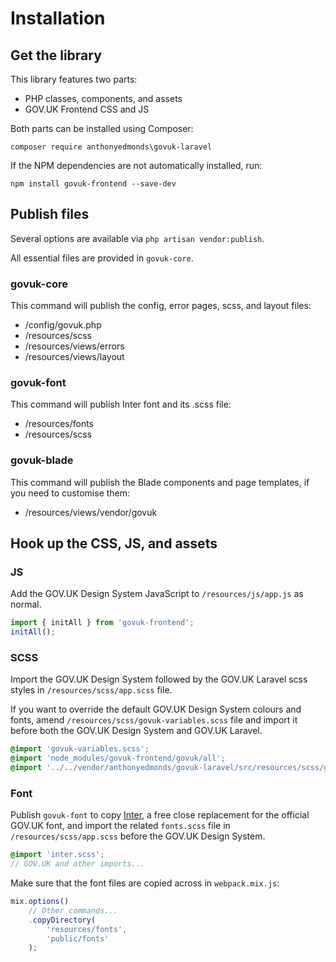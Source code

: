 # Installation

## Get the library

This library features two parts:

* PHP classes, components, and assets
* GOV.UK Frontend CSS and JS

Both parts can be installed using Composer:

`composer require anthonyedmonds\govuk-laravel`

If the NPM dependencies are not automatically installed, run:

`npm install govuk-frontend --save-dev`

## Publish files

Several options are available via `php artisan vendor:publish`.

All essential files are provided in `govuk-core`.

### govuk-core

This command will publish the config, error pages, scss, and layout files:

* /config/govuk.php
* /resources/scss
* /resources/views/errors
* /resources/views/layout

### govuk-font

This command will publish Inter font and its .scss file:

* /resources/fonts
* /resources/scss

### govuk-blade

This command will publish the Blade components and page templates, if you need to customise them:

* /resources/views/vendor/govuk

## Hook up the CSS, JS, and assets

### JS

Add the GOV.UK Design System JavaScript to `/resources/js/app.js` as normal.

```js
import { initAll } from 'govuk-frontend';
initAll();
```

### SCSS

Import the GOV.UK Design System followed by the GOV.UK Laravel scss styles in `/resources/scss/app.scss` file.

If you want to override the default GOV.UK Design System colours and fonts, amend `/resources/scss/govuk-variables.scss` file and import it before both the GOV.UK Design System and GOV.UK Laravel.

```scss
@import 'govuk-variables.scss';
@import 'node_modules/govuk-frontend/govuk/all';
@import '../../vendor/anthonyedmonds/govuk-laravel/src/resources/scss/govuk-laravel.scss';
```

### Font

Publish `govuk-font` to copy [Inter](https://fonts.google.com/specimen/Inter), a free close replacement for the official GOV.UK font, and import the related `fonts.scss` file in `/resources/scss/app.scss` before the GOV.UK Design System.

```scss
@import 'inter.scss';
// GOV.UK and other imports...
```

Make sure that the font files are copied across in `webpack.mix.js`:

```js
mix.options()
    // Other commands...
    .copyDirectory(
        'resources/fonts',
        'public/fonts'
    );
```
